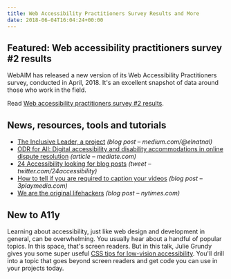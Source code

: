 ```yaml
---
title: Web Accessibility Practitioners Survey Results and More
date: 2018-06-04T16:04:24+00:00
---
```


## Featured: Web accessibility practitioners survey #2 results

WebAIM has released a new version of its Web Accessibility Practitioners survey, conducted in April, 2018. It's an excellent snapshot of data around those who work in the field.

Read [Web accessibility practitioners survey #2 results](https://webaim.org/projects/practitionersurvey2/).

## News, resources, tools and tutorials

* [The Inclusive Leader, a project](https://medium.com/@elnatnal/the-inclusive-leader-a-project-654ef4c2f49b) _(blog post – medium.com/@elnatnal)_
* [ODR for All: Digital accessibility and disability accommodations in online dispute resolution](https://www.mediate.com/articles/larsond2.cfm) _(article – mediate.com)_
* [24 Accessibility looking for blog posts](https://twitter.com/24accessibility/status/1001850722336436225) _(tweet – twitter.com/24accessibility)_
* [How to tell if you are required to caption your videos](https://www.3playmedia.com/2018/05/30/how-to-tell-if-you-are-required-to-caption-your-videos/) _(blog post – 3playmedia.com)_
* [We are the original lifehackers](https://nytimes.com/2018/05/30/opinion/disability-design-lifehacks.html) _(blog post – nytimes.com)_

## New to A11y

Learning about accessibility, just like web design and development in general, can be overwhelming. You usually hear about a handful of popular topics. In this space, that's screen readers. But in this talk, Julie Grundy gives you some super useful [CSS tips for low-vision accessibility](https://www.youtube.com/watch?v=Wq2-cZ-vZBc). You'll drill into a topic that goes beyond screen readers and get code you can use in your projects today.